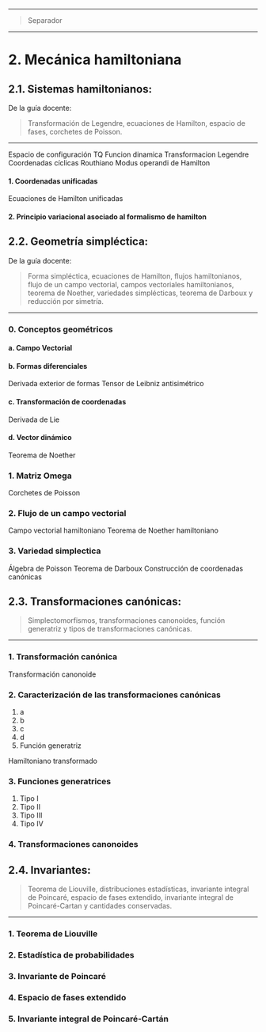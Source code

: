 
---

> Separador

---


# 2. Mecánica hamiltoniana

## 2.1. Sistemas hamiltonianos:

De la guía docente:

> Transformación de Legendre,
ecuaciones de Hamilton,
espacio de fases,
corchetes de Poisson.

---

Espacio de configuración TQ
Funcion dinamica
Transformacion Legendre
Coordenadas cíclicas
Routhiano
Modus operandi de Hamilton

#### 1. Coordenadas unificadas

Ecuaciones de Hamilton unificadas

#### 2. Principio variacional asociado al formalismo de hamilton

## 2.2. Geometría simpléctica: 

De la guía docente:

>Forma simpléctica,
ecuaciones de Hamilton,
flujos hamiltonianos,
flujo de un campo vectorial,
campos vectoriales hamiltonianos,
teorema de Noether,
variedades simplécticas,
teorema de Darboux y reducción por simetría.

---

### 0. Conceptos geométricos

#### a. Campo Vectorial

#### b. Formas diferenciales

Derivada exterior de formas
Tensor de Leibniz antisimétrico

#### c. Transformación de coordenadas

Derivada de Lie

#### d. Vector dinámico

Teorema de Noether

### 1. Matriz Omega

Corchetes de Poisson

### 2. Flujo de un campo vectorial

Campo vectorial hamiltoniano
Teorema de Noether hamiltoniano

### 3. Variedad simplectica

Álgebra de Poisson
Teorema de Darboux
Construcción de coordenadas canónicas

## 2.3. Transformaciones canónicas:

> Simplectomorfismos,
transformaciones canonoides,
función generatriz y tipos de transformaciones canónicas.

---

### 1. Transformación canónica

Transformación canonoide

### 2. Caracterización de las transformaciones canónicas

1. a
2. b
3. c
4. d
5. Función generatriz

Hamiltoniano transformado

### 3. Funciones generatrices

1. Tipo I
2. Tipo II
3. Tipo III
4. Tipo IV

### 4. Transformaciones canonoides

## 2.4. Invariantes:

> Teorema de Liouville,
distribuciones estadísticas,
invariante integral de Poincaré,
espacio de fases extendido,
invariante integral de Poincaré-Cartan y cantidades conservadas.

---

### 1. Teorema de Liouville

### 2. Estadística de probabilidades

### 3. Invariante de Poincaré

### 4. Espacio de fases extendido

### 5. Invariante integral de Poincaré-Cartán
<!--stackedit_data:
eyJoaXN0b3J5IjpbLTEzNjEyNzY2MTldfQ==
-->